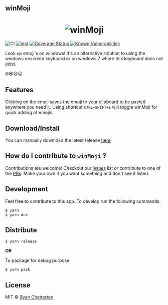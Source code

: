 ## winMoji

<div align="center">
  <h1>
    <img src="https://github.com/ryanSN/winmoji/blob/master/winMoji.gif" alt="winMoji" title="winMoji" />
  </h1>
</div>

![CI](https://github.com/ryanSN/winmoji/workflows/CI/badge.svg)
[![jest](https://facebook.github.io/jest/img/jest-badge.svg)](https://github.com/facebook/jest)
[![Coverage Status](https://coveralls.io/repos/github/ryanSN/winmoji/badge.svg)](https://coveralls.io/github/ryanSN/winmoji)
[![Known Vulnerabilities](https://snyk.io/test/github/ryanSN/winmoji/badge.svg)](https://snyk.io/test/github/ryanSN/winmoji)

Look up emoji's on windows! It's an alternative solution to using the windows onscreen keyboard or on windows 7 where this keyboard does not exist.

🤓😎😆😐

## Features

Clicking on the emoji saves the emoji to your clipboard to be pasted anywhere you need it.
Using shortcut `CTRL+SHIFT+E` will toggle winMoji for quick adding of emojis.

## Download/Install

You can manually download the latest release [here](https://github.com/ryanSN/winmoji/releases)

## How do I contribute to `winMoji` ?

Contributions are welcome! Checkout our [issues](https://github.com/ryansn/winMoji/issues) list or contribute to one of the [PRs](https://github.com/ryansn/winMoji/pulls).
Make your own if you want something and don't see it listed.

## Development

Feel free to contribute to this app. To develop run the following commands

```
$ yarn
$ yarn dev
```

## Distribute

```
$ yarn release
```

**OR**

To package for debug purpose

```
$ yarn pack
```

## License

MIT © [Ryan Chatterton](./LICENSE)
